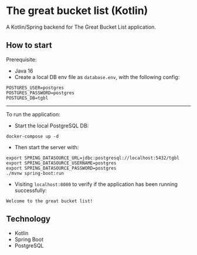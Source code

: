 # The great bucket list (Kotlin)
A Kotlin/Spring backend for The Great Bucket List application.

## How to start

Prerequisite:
- Java 16
- Create a local DB env file as `database.env`, with the following config:
```
POSTGRES_USER=postgres
POSTGRES_PASSWORD=postgres
POSTGRES_DB=tgbl
```

---
To run the application:

- Start the local PostgreSQL DB:
````
docker-compose up -d
````

- Then start the server with:
````
export SPRING_DATASOURCE_URL=jdbc:postgresql://localhost:5432/tgbl
export SPRING_DATASOURCE_USERNAME=postgres
export SPRING_DATASOURCE_PASSWORD=postgres
./mvnw spring-boot:run
````

- Visiting `localhost:8080` to verify if the application has been running successfully:
````
Welcome to the great bucket list!
````

## Technology
- Kotlin
- Spring Boot
- PostgreSQL
